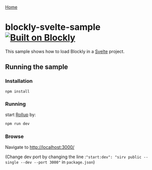 [Home](../README.md)

# blockly-svelte-sample [![Built on Blockly](https://tinyurl.com/built-on-blockly)](https://github.com/google/blockly)

This sample shows how to load Blockly in a [Svelte](https://svelte.dev) project.

## Running the sample

### Installation

```
npm install
```

### Running

start [Rollup](https://rollupjs.org) by:
```bash
npm run dev
```

### Browse

Navigate to  [http://localhost:3000/](http://localhost:3000/) 

(Change dev port by changing the line :`"start:dev": "sirv public --single --dev --port 3000"` in `package.json`)
